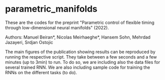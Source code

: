 # parametric_manifolds

These are the codes for the preprint "Parametric control of flexible timing through low-dimensional neural
manifolds" (2022).

Authors: Manuel Beiran*, Nicolas Meirhaeghe*, Hansem Sohn, Mehrdad Jazayeri, Srdjan Ostojic

The main figures of the publication showing results can be reproduced by running the respective script. They take between a few seconds and a few minutes (up to 3min) to run. To do so, we are including also the data files for several trained RNN. We are also including sample code for training the RNNs on the different tasks (to do).
